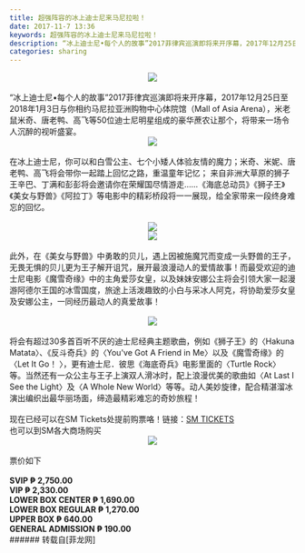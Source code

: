 ```yaml
---
title: 超强阵容的冰上迪士尼来马尼拉啦！
date: 2017-11-7 13:36
keywords: 超强阵容的冰上迪士尼来马尼拉啦！
description: “冰上迪士尼•每个人的故事”2017菲律宾巡演即将来开序幕，2017年12月25日至2018年1月3日与你相约马尼拉亚洲购物中心体院馆（Mall of Asia Arena），米老鼠米奇、唐老鸭、高飞等50位迪士尼明星组成的豪华蔗农让那个，将带来一场令人沉醉的视听盛宴。在冰上迪士尼，你可以和白雪公主、七个小矮人体验友情的魔力；米奇、米妮、唐老鸭、高飞将会带你一起踏上回忆之路，重温童年记忆； 来自非洲大草原的狮子王辛巴、丁满和彭彭将会邀请你在荣耀国尽情游走……《海底总动员》《狮子王》《美女与野兽》《阿拉丁》等电影中的精彩桥段将一一展现，给全家带来一段终身难忘的回忆。此外，在《美女与野兽》中勇敢的贝儿，遇上因被施魔咒而变成一头野兽的王子，无畏无惧的贝儿更为王子解开诅咒，展开最浪漫动人的爱情故事！而最受欢迎的迪士尼电影《魔雪奇缘》中的主角爱莎女皇，以及妹妹安娜公主将会引领大家一起漫游阿德尔王国的冰雪国度，旅途上活泼趣致的小白与采冰人阿克，将协助爱莎女皇及安娜公主，一同经历最动人的真爱故事！将会有超过30多首百听不厌的迪士尼经典主题歌曲，例如《狮子王》的〈Hakuna Matata〉、《反斗奇兵》的〈You've Got A Friend in Me〉以及《魔雪奇缘》的〈Let It Go！ 〉，更有迪士尼．彼思《海底奇兵》电影里面的〈Turtle Rock〉等。当然还有一众公主与王子上演双人滑冰时，配上浪漫优美的歌曲如〈At Last I See the Light〉及〈A Whole New World〉等等。动人美妙旋律，配合精湛溜冰演出编织出最华丽场面，缔造最精彩难忘的奇妙旅程！现在已经可以在SM Tickets处提前购票咯！链接：SM TICKETS也可以到SM各大商场购买票价如下SVIP ₱ 2,750.00 VIP ₱ 2,330.00 LOWER BOX CENTER ₱ 1,690.00 LOWER BOX REGULAR ₱ 1,270.00 UPPER BOX ₱ 640.00 GENERAL ADMISSION ₱ 190.00 
categories: sharing
---
```

<td class="t_f" id="postmessage_966506">

<div align="center">

<img aid="669479" data-cf-modified-8934b72f94f64cdaee586ae9-="" file="data/attachment/forum/201711/07/133742e0ijxxvmhhbjrvvb.jpg.thumb.jpg" id="aimg_669479" inpost="1" onclick="" onmouseover="" src="http://www.flw.ph/data/attachment/forum/201711/07/133742e0ijxxvmhhbjrvvb.jpg" style="cursor:pointer" zoomfile="data/attachment/forum/201711/07/133742e0ijxxvmhhbjrvvb.jpg"/>


</div><br/>
“冰上迪士尼•每个人的故事”2017菲律宾巡演即将来开序幕，2017年12月25日至2018年1月3日与你相约马尼拉亚洲购物中心体院馆（Mall of Asia Arena），米老鼠米奇、唐老鸭、高飞等50位迪士尼明星组成的豪华蔗农让那个，将带来一场令人沉醉的视听盛宴。<br/>
<div align="center">

<img aid="669480" data-cf-modified-8934b72f94f64cdaee586ae9-="" file="data/attachment/forum/201711/07/133743r2f8gj7jiddm5rje.jpg.thumb.jpg" id="aimg_669480" inpost="1" onclick="" onmouseover="" src="http://www.flw.ph/data/attachment/forum/201711/07/133743r2f8gj7jiddm5rje.jpg" style="cursor:pointer" zoomfile="data/attachment/forum/201711/07/133743r2f8gj7jiddm5rje.jpg"/>


</div><br/>
在冰上迪士尼，你可以和白雪公主、七个小矮人体验友情的魔力；米奇、米妮、唐老鸭、高飞将会带你一起踏上回忆之路，重温童年记忆； 来自非洲大草原的狮子王辛巴、丁满和彭彭将会邀请你在荣耀国尽情游走……《海底总动员》《狮子王》《美女与野兽》《阿拉丁》等电影中的精彩桥段将一一展现，给全家带来一段终身难忘的回忆。<br/>
<br/>
<div align="center">

<img aid="669482" data-cf-modified-8934b72f94f64cdaee586ae9-="" file="data/attachment/forum/201711/07/133754wiomxbkizlhr1ihh.jpeg.thumb.jpg" id="aimg_669482" inpost="1" onclick="" onmouseover="" src="http://www.flw.ph/data/attachment/forum/201711/07/133754wiomxbkizlhr1ihh.jpeg" style="cursor:pointer" zoomfile="data/attachment/forum/201711/07/133754wiomxbkizlhr1ihh.jpeg"/>


<br/>

<img aid="669481" data-cf-modified-8934b72f94f64cdaee586ae9-="" file="data/attachment/forum/201711/07/133753rgrbqf00voor2000.jpg.thumb.jpg" id="aimg_669481" inpost="1" onclick="" onmouseover="" src="http://www.flw.ph/data/attachment/forum/201711/07/133753rgrbqf00voor2000.jpg" style="cursor:pointer" zoomfile="data/attachment/forum/201711/07/133753rgrbqf00voor2000.jpg"/>


</div><br/>
此外，在《美女与野兽》中勇敢的贝儿，遇上因被施魔咒而变成一头野兽的王子，无畏无惧的贝儿更为王子解开诅咒，展开最浪漫动人的爱情故事！而最受欢迎的迪士尼电影《魔雪奇缘》中的主角爱莎女皇，以及妹妹安娜公主将会引领大家一起漫游阿德尔王国的冰雪国度，旅途上活泼趣致的小白与采冰人阿克，将协助爱莎女皇及安娜公主，一同经历最动人的真爱故事！<br/>
<br/>
<div align="center">

<img aid="669483" data-cf-modified-8934b72f94f64cdaee586ae9-="" file="data/attachment/forum/201711/07/133755yudri9uiehjhzwjz.jpeg.thumb.jpg" id="aimg_669483" inpost="1" onclick="" onmouseover="" src="http://www.flw.ph/data/attachment/forum/201711/07/133755yudri9uiehjhzwjz.jpeg" style="cursor:pointer" zoomfile="data/attachment/forum/201711/07/133755yudri9uiehjhzwjz.jpeg"/>


</div><br/>
将会有超过30多首百听不厌的迪士尼经典主题歌曲，例如《狮子王》的〈Hakuna Matata〉、《反斗奇兵》的〈You've Got A Friend in Me〉以及《魔雪奇缘》的〈Let It Go！ 〉，更有迪士尼．彼思《海底奇兵》电影里面的〈Turtle Rock〉等。当然还有一众公主与王子上演双人滑冰时，配上浪漫优美的歌曲如〈At Last I See the Light〉及〈A Whole New World〉等等。动人美妙旋律，配合精湛溜冰演出编织出最华丽场面，缔造最精彩难忘的奇妙旅程！<br/>
<br/>
现在已经可以在SM Tickets处提前购票咯！链接：<a href="https://smtickets.com/events/view/6162" target="_blank">SM TICKETS</a><br/>
也可以到SM各大商场购买<br/>
<div align="center">

<img aid="669526" data-cf-modified-8934b72f94f64cdaee586ae9-="" file="data/attachment/forum/201711/07/140911rqjj7wwj6rwwqchl.jpg.thumb.jpg" id="aimg_669526" inpost="1" onclick="" onmouseover="" src="http://www.flw.ph/data/attachment/forum/201711/07/140911rqjj7wwj6rwwqchl.jpg" style="cursor:pointer" zoomfile="data/attachment/forum/201711/07/140911rqjj7wwj6rwwqchl.jpg"/>


</div><br/>
票价如下<br/>
<strong><br/>
SVIP ₱ 2,750.00 <br/>
VIP ₱ 2,330.00 <br/>
LOWER BOX CENTER ₱ 1,690.00 <br/>
LOWER BOX REGULAR ₱ 1,270.00 <br/>
UPPER BOX ₱ 640.00 <br/>
GENERAL ADMISSION ₱ 190.00 <br/>
</strong></td>
###### 转载自[菲龙网]